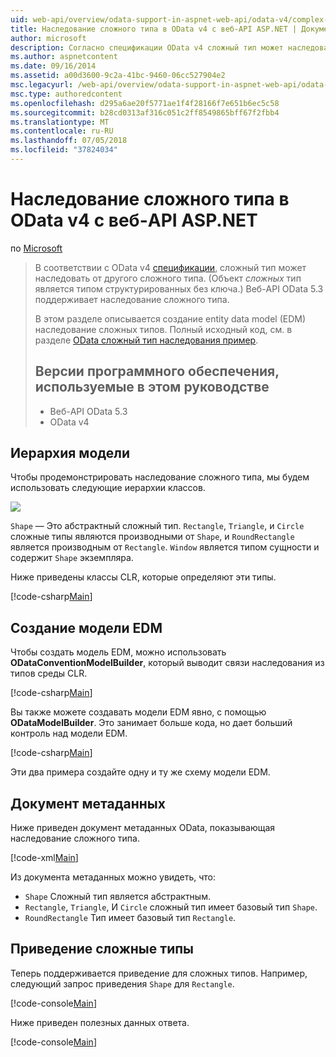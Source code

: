 ```yaml
---
uid: web-api/overview/odata-support-in-aspnet-web-api/odata-v4/complex-type-inheritance-in-odata-v4
title: Наследование сложного типа в OData v4 с веб-API ASP.NET | Документация Майкрософт
author: microsoft
description: Согласно спецификации OData v4 сложный тип может наследовать от другого сложного типа. (Сложный тип является структурированного типа без ключа). Веб-API...
ms.author: aspnetcontent
ms.date: 09/16/2014
ms.assetid: a00d3600-9c2a-41bc-9460-06cc527904e2
msc.legacyurl: /web-api/overview/odata-support-in-aspnet-web-api/odata-v4/complex-type-inheritance-in-odata-v4
msc.type: authoredcontent
ms.openlocfilehash: d295a6ae20f5771ae1f4f28166f7e651b6ec5c58
ms.sourcegitcommit: b28cd0313af316c051c2ff8549865bff67f2fbb4
ms.translationtype: MT
ms.contentlocale: ru-RU
ms.lasthandoff: 07/05/2018
ms.locfileid: "37824034"
---
```

<a name="complex-type-inheritance-in-odata-v4-with-aspnet-web-api"></a>Наследование сложного типа в OData v4 с веб-API ASP.NET
====================
по [Microsoft](https://github.com/microsoft)

> В соответствии с OData v4 [спецификации](http://www.odata.org/documentation/odata-version-4-0/), сложный тип может наследовать от другого сложного типа. (Объект *сложных* тип является типом структурированных без ключа.) Веб-API OData 5.3 поддерживает наследование сложного типа.
> 
> В этом разделе описывается создание entity data model (EDM) наследование сложных типов. Полный исходный код, см. в разделе [OData сложный тип наследования пример](http://aspnet.codeplex.com/sourcecontrol/latest#Samples/WebApi/OData/v4/ODataComplexTypeInheritanceSample/ReadMe.txt).
> 
> ## <a name="software-versions-used-in-the-tutorial"></a>Версии программного обеспечения, используемые в этом руководстве
> 
> 
> - Веб-API OData 5.3
> - OData v4


## <a name="model-hierarchy"></a>Иерархия модели

Чтобы продемонстрировать наследование сложного типа, мы будем использовать следующие иерархии классов.

![](complex-type-inheritance-in-odata-v4/_static/image1.png)

`Shape` — Это абстрактный сложный тип. `Rectangle`, `Triangle`, и `Circle` сложные типы являются производными от `Shape`, и `RoundRectangle` является производным от `Rectangle`. `Window` является типом сущности и содержит `Shape` экземпляра.

Ниже приведены классы CLR, которые определяют эти типы.

[!code-csharp[Main](complex-type-inheritance-in-odata-v4/samples/sample1.cs)]

## <a name="build-the-edm-model"></a>Создание модели EDM

Чтобы создать модель EDM, можно использовать **ODataConventionModelBuilder**, который выводит связи наследования из типов среды CLR.

[!code-csharp[Main](complex-type-inheritance-in-odata-v4/samples/sample2.cs)]

Вы также можете создавать модели EDM явно, с помощью **ODataModelBuilder**. Это занимает больше кода, но дает больший контроль над модели EDM.

[!code-csharp[Main](complex-type-inheritance-in-odata-v4/samples/sample3.cs)]

Эти два примера создайте одну и ту же схему модели EDM.

## <a name="metadata-document"></a>Документ метаданных

Ниже приведен документ метаданных OData, показывающая наследование сложного типа.

[!code-xml[Main](complex-type-inheritance-in-odata-v4/samples/sample4.xml?highlight=13,17,25,30)]

Из документа метаданных можно увидеть, что:

- `Shape` Сложный тип является абстрактным.
- `Rectangle`, `Triangle`, И `Circle` сложный тип имеет базовый тип `Shape`.
- `RoundRectangle` Тип имеет базовый тип `Rectangle`.

## <a name="casting-complex-types"></a>Приведение сложные типы

Теперь поддерживается приведение для сложных типов. Например, следующий запрос приведения `Shape` для `Rectangle`.

[!code-console[Main](complex-type-inheritance-in-odata-v4/samples/sample5.cmd)]

Ниже приведен полезных данных ответа.

[!code-console[Main](complex-type-inheritance-in-odata-v4/samples/sample6.cmd)]
